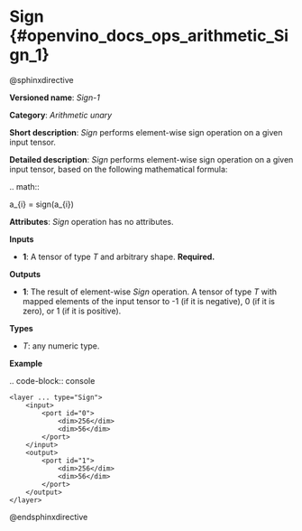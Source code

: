 # Sign  {#openvino_docs_ops_arithmetic_Sign_1}

@sphinxdirective

**Versioned name**: *Sign-1*

**Category**: *Arithmetic unary*

**Short description**: *Sign* performs element-wise sign operation on a given input tensor.

**Detailed description**: *Sign* performs element-wise sign operation on a given input tensor, based on the following mathematical formula:

.. math:: 

   a_{i} = sign(a_{i})

**Attributes**: *Sign* operation has no attributes.

**Inputs**

* **1**: A tensor of type *T* and arbitrary shape. **Required.**

**Outputs**

* **1**: The result of element-wise *Sign* operation. A tensor of type *T* with mapped elements of the input tensor to -1 (if it is negative), 0 (if it is zero), or 1 (if it is positive).

**Types**

* *T*: any numeric type.


**Example**

.. code-block:: console  

    <layer ... type="Sign">
        <input>
            <port id="0">
                <dim>256</dim>
                <dim>56</dim>
            </port>
        </input>
        <output>
            <port id="1">
                <dim>256</dim>
                <dim>56</dim>
            </port>
        </output>
    </layer>

@endsphinxdirective

